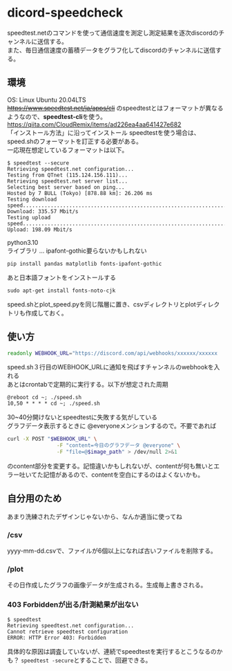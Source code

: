 # dicord-speedcheck
speedtest.netのコマンドを使って通信速度を測定し測定結果を逐次discordのチャンネルに送信する。  
また、毎日通信速度の蓄積データをグラフ化してdiscordのチャンネルに送信する。  
## 環境
OS: Linux Ubuntu 20.04LTS  
~~https://www.speedtest.net/ja/apps/cli~~ のspeedtestとはフォーマットが異なるようなので、**speedtest-cli**を使う。    
https://qiita.com/CloudRemix/items/ad226ea4aa641427e682  
「インストール方法」に沿ってインストール
speedtestを使う場合は、speed.shのフォーマットを訂正する必要がある。  
一応現在想定しているフォーマットは以下。
```
$ speedtest --secure
Retrieving speedtest.net configuration...
Testing from QTnet (115.124.156.111)...
Retrieving speedtest.net server list...
Selecting best server based on ping...
Hosted by 7 BULL (Tokyo) [878.88 km]: 26.206 ms
Testing download speed................................................................................
Download: 335.57 Mbit/s
Testing upload speed......................................................................................................
Upload: 198.09 Mbit/s
```

python3.10  
ライブラリ ... ipafont-gothic要らないかもしれない
```
pip install pandas matplotlib fonts-ipafont-gothic
```
あと日本語フォントをインストールする
```
sudo apt-get install fonts-noto-cjk
```
speed.shとplot_speed.pyを同じ階層に置き、csvディレクトリとplotディレクトリも作成しておく。

## 使い方
```bash
readonly WEBHOOK_URL="https://discord.com/api/webhooks/xxxxxx/xxxxxx
```
speed.sh３行目のWEBHOOK_URLに通知を飛ばすチャンネルのwebhookを入れる  
あとはcrontabで定期的に実行する。以下が想定された周期
```
@reboot cd ~; ./speed.sh
10,50 * * * * cd ~; ./speed.sh
```
30~40分開けないとspeedtestに失敗する気がしている  
グラフデータ表示するときに @everyoneメンションするので。不要であれば  
```bash
curl -X POST "$WEBHOOK_URL" \
                -F "content=今日のグラフデータ @everyone" \
                -F "file=@$image_path" > /dev/null 2>&1
```
のcontent部分を変更する。記憶違いかもしれないが、contentが何も無いとエラー吐いてた記憶があるので、contentを空白にするのはよくないかも。
## 自分用のため
あまり洗練されたデザインじゃないから、なんか適当に使ってね

### /csv
yyyy-mm-dd.csvで、ファイルが6個以上になれば古いファイルを削除する。

### /plot
その日作成したグラフの画像データが生成される。生成毎上書きされる。

### 403 Forbiddenが出る/計測結果が出ない
```
$ speedtest
Retrieving speedtest.net configuration...
Cannot retrieve speedtest configuration
ERROR: HTTP Error 403: Forbidden
```
具体的な原因は調査していないが、連続でspeedtestを実行するとこうなるのかも？
`speedtest -secure`とすることで、回避できる。